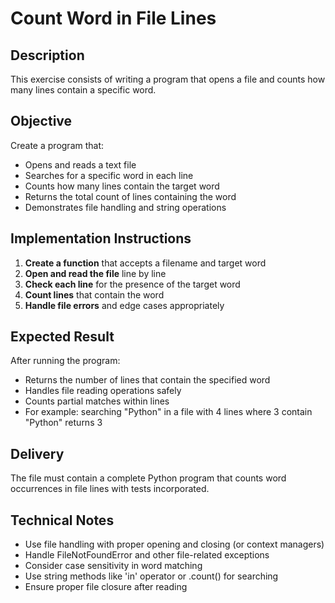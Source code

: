 # Count Word in File Lines

## Description
This exercise consists of writing a program that opens a file and counts how many lines contain a specific word.

## Objective
Create a program that:
- Opens and reads a text file
- Searches for a specific word in each line
- Counts how many lines contain the target word
- Returns the total count of lines containing the word
- Demonstrates file handling and string operations

## Implementation Instructions
1. **Create a function** that accepts a filename and target word
2. **Open and read the file** line by line
3. **Check each line** for the presence of the target word
4. **Count lines** that contain the word
5. **Handle file errors** and edge cases appropriately

## Expected Result
After running the program:
- Returns the number of lines that contain the specified word
- Handles file reading operations safely
- Counts partial matches within lines
- For example: searching "Python" in a file with 4 lines where 3 contain "Python" returns 3

## Delivery
The file must contain a complete Python program that counts word occurrences in file lines with tests incorporated.

## Technical Notes
- Use file handling with proper opening and closing (or context managers)
- Handle FileNotFoundError and other file-related exceptions
- Consider case sensitivity in word matching
- Use string methods like 'in' operator or .count() for searching
- Ensure proper file closure after reading
